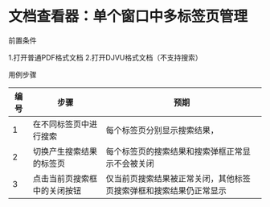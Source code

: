 # 文档查看器：单个窗口中多标签页管理

前置条件

1.打开普通PDF格式文档
2.打开DJVU格式文档（不支持搜索）

用例步骤


| 编号 | 步骤                         | 预期                                                               |
| ---- | ---------------------------- | ------------------------------------------------------------------ |
| 1    | 在不同标签页中进行搜索       | 每个标签页分别显示搜索结果，                                       |
| 2    | 切换产生搜索结果的标签页     | 每个标签页的搜索结果和搜索弹框正常显示不会被关闭                   |
| 3    | 点击当前页搜索框中的关闭按钮 | 仅当前页搜索结果被正常关闭，其他标签页搜索弹框和搜索结果仍正常显示 |
